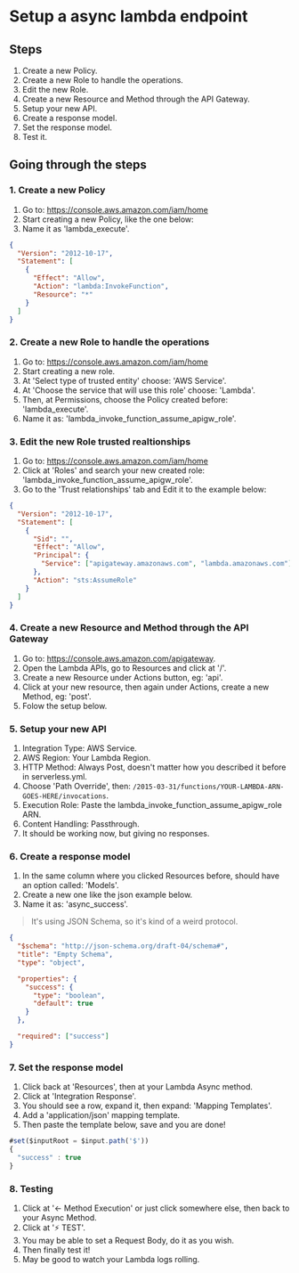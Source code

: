 # Setup a async lambda endpoint

## Steps

1. Create a new Policy.
2. Create a new Role to handle the operations.
3. Edit the new Role.
4. Create a new Resource and Method through the API Gateway.
5. Setup your new API.
6. Create a response model.
7. Set the response model.
8. Test it.

## Going through the steps

### 1. Create a new Policy

1. Go to: <https://console.aws.amazon.com/iam/home>
2. Start creating a new Policy, like the one below:
3. Name it as 'lambda_execute'.

```json
{
  "Version": "2012-10-17",
  "Statement": [
    {
      "Effect": "Allow",
      "Action": "lambda:InvokeFunction",
      "Resource": "*"
    }
  ]
}
```

### 2. Create a new Role to handle the operations

1. Go to: <https://console.aws.amazon.com/iam/home>
2. Start creating a new role.
3. At 'Select type of trusted entity' choose: 'AWS Service'.
4. At 'Choose the service that will use this role' choose: 'Lambda'.
5. Then, at Permissions, choose the Policy created before: 'lambda_execute'.
6. Name it as: 'lambda_invoke_function_assume_apigw_role'.

### 3. Edit the new Role trusted realtionships

1. Go to: <https://console.aws.amazon.com/iam/home>
2. Click at 'Roles' and search your new created role: 'lambda_invoke_function_assume_apigw_role'.
3. Go to the 'Trust relationships' tab and Edit it to the example below:

```json
{
  "Version": "2012-10-17",
  "Statement": [
    {
      "Sid": "",
      "Effect": "Allow",
      "Principal": {
        "Service": ["apigateway.amazonaws.com", "lambda.amazonaws.com"]
      },
      "Action": "sts:AssumeRole"
    }
  ]
}
```

### 4. Create a new Resource and Method through the API Gateway

1. Go to: <https://console.aws.amazon.com/apigateway>.
2. Open the Lambda APIs, go to Resources and click at '/'.
3. Create a new Resource under Actions button, eg: 'api'.
4. Click at your new resource, then again under Actions, create a new Method, eg: 'post'.
5. Folow the setup below.

### 5. Setup your new API

1. Integration Type: AWS Service.
2. AWS Region: Your Lambda Region.
3. HTTP Method: Always Post, doesn't matter how you described it before in serverless.yml.
4. Choose 'Path Override', then: `/2015-03-31/functions/YOUR-LAMBDA-ARN-GOES-HERE/invocations`.
5. Execution Role: Paste the lambda_invoke_function_assume_apigw_role ARN.
6. Content Handling: Passthrough.
7. It should be working now, but giving no responses.

### 6. Create a response model

1. In the same column where you clicked Resources before, should have an option called: 'Models'.
2. Create a new one like the json example below.
3. Name it as: 'async_success'.

> It's using JSON Schema, so it's kind of a weird protocol.

```json
{
  "$schema": "http://json-schema.org/draft-04/schema#",
  "title": "Empty Schema",
  "type": "object",

  "properties": {
    "success": {
      "type": "boolean",
      "default": true
    }
  },

  "required": ["success"]
}
```

### 7. Set the response model

1. Click back at 'Resources', then at your Lambda Async method.
2. Click at 'Integration Response'.
3. You should see a row, expand it, then expand: 'Mapping Templates'.
4. Add a 'application/json' mapping template.
5. Then paste the template below, save and you are done!

```javascript
#set($inputRoot = $input.path('$'))
{
  "success" : true
}
```

### 8. Testing

1. Click at '<- Method Execution' or just click somewhere else, then back to your Async Method.
2. Click at '⚡ TEST'.
3. You may be able to set a Request Body, do it as you wish.
4. Then finally test it!
5. May be good to watch your Lambda logs rolling.
